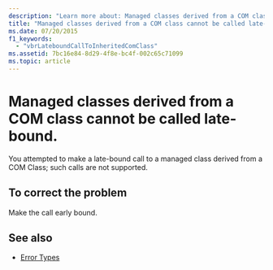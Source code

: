 ```yaml
---
description: "Learn more about: Managed classes derived from a COM class cannot be called late-bound."
title: "Managed classes derived from a COM class cannot be called late-bound."
ms.date: 07/20/2015
f1_keywords:
  - "vbrLateboundCallToInheritedComClass"
ms.assetid: 7bc16e84-8d29-4f8e-bc4f-002c65c71099
ms.topic: article
---
```

# Managed classes derived from a COM class cannot be called late-bound.

You attempted to make a late-bound call to a managed class derived from a COM Class; such calls are not supported.

## To correct the problem

Make the call early bound.

## See also

- [Error Types](../programming-guide/language-features/error-types.md)
